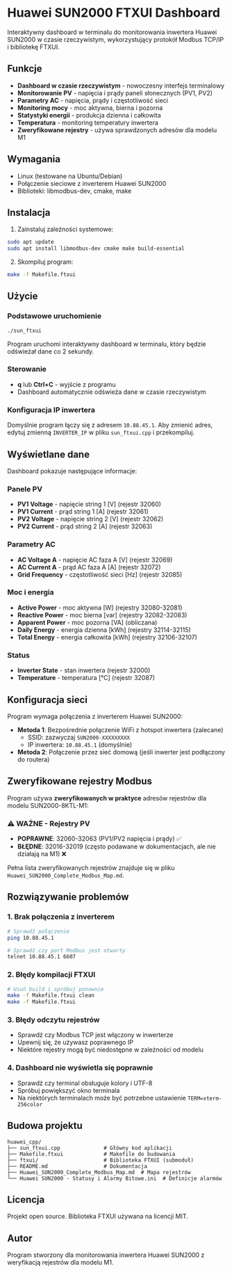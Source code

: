 # Huawei SUN2000 FTXUI Dashboard

Interaktywny dashboard w terminalu do monitorowania inwertera Huawei SUN2000 w czasie rzeczywistym, wykorzystujący protokół Modbus TCP/IP i bibliotekę FTXUI.

## Funkcje

- **Dashboard w czasie rzeczywistym** - nowoczesny interfejs terminalowy
- **Monitorowanie PV** - napięcia i prądy paneli słonecznych (PV1, PV2)
- **Parametry AC** - napięcia, prądy i częstotliwość sieci
- **Monitoring mocy** - moc aktywna, bierna i pozorna
- **Statystyki energii** - produkcja dzienna i całkowita
- **Temperatura** - monitoring temperatury inwertera
- **Zweryfikowane rejestry** - używa sprawdzonych adresów dla modelu M1

## Wymagania

- Linux (testowane na Ubuntu/Debian)
- Połączenie sieciowe z inverterem Huawei SUN2000
- Biblioteki: libmodbus-dev, cmake, make

## Instalacja

1. Zainstaluj zależności systemowe:
```bash
sudo apt update
sudo apt install libmodbus-dev cmake make build-essential
```

2. Skompiluj program:
```bash
make -f Makefile.ftxui
```

## Użycie

### Podstawowe uruchomienie
```bash
./sun_ftxui
```

Program uruchomi interaktywny dashboard w terminalu, który będzie odświeżał dane co 2 sekundy.

### Sterowanie
- **q** lub **Ctrl+C** - wyjście z programu
- Dashboard automatycznie odświeża dane w czasie rzeczywistym

### Konfiguracja IP inwertera
Domyślnie program łączy się z adresem `10.88.45.1`. Aby zmienić adres, edytuj zmienną `INVERTER_IP` w pliku `sun_ftxui.cpp` i przekompiluj.
## Wyświetlane dane

Dashboard pokazuje następujące informacje:

### Panele PV
- **PV1 Voltage** - napięcie string 1 [V] (rejestr 32060)
- **PV1 Current** - prąd string 1 [A] (rejestr 32061)  
- **PV2 Voltage** - napięcie string 2 [V] (rejestr 32062)
- **PV2 Current** - prąd string 2 [A] (rejestr 32063)

### Parametry AC
- **AC Voltage A** - napięcie AC faza A [V] (rejestr 32069)
- **AC Current A** - prąd AC faza A [A] (rejestr 32072)
- **Grid Frequency** - częstotliwość sieci [Hz] (rejestr 32085)

### Moc i energia
- **Active Power** - moc aktywna [W] (rejestry 32080-32081)
- **Reactive Power** - moc bierna [var] (rejestry 32082-32083)
- **Apparent Power** - moc pozorna [VA] (obliczana)
- **Daily Energy** - energia dzienna [kWh] (rejestry 32114-32115)
- **Total Energy** - energia całkowita [kWh] (rejestry 32106-32107)

### Status
- **Inverter State** - stan inwertera (rejestr 32000)
- **Temperature** - temperatura [°C] (rejestr 32087)

## Konfiguracja sieci

Program wymaga połączenia z inverterem Huawei SUN2000:
- **Metoda 1**: Bezpośrednie połączenie WiFi z hotspot inwertera (zalecane)
  - SSID: zazwyczaj `SUN2000-XXXXXXXXX`
  - IP inwertera: `10.88.45.1` (domyślnie)
- **Metoda 2**: Połączenie przez sieć domową (jeśli inwerter jest podłączony do routera)

## Zweryfikowane rejestry Modbus

Program używa **zweryfikowanych w praktyce** adresów rejestrów dla modelu SUN2000-8KTL-M1:

### ⚠️ WAŻNE - Rejestry PV
- **POPRAWNE**: 32060-32063 (PV1/PV2 napięcia i prądy) ✅
- **BŁĘDNE**: 32016-32019 (często podawane w dokumentacjach, ale nie działają na M1) ❌

Pełna lista zweryfikowanych rejestrów znajduje się w pliku `Huawei_SUN2000_Complete_Modbus_Map.md`.

## Rozwiązywanie problemów

### 1. Brak połączenia z inverterem
```bash
# Sprawdź połączenie
ping 10.88.45.1

# Sprawdź czy port Modbus jest otwarty
telnet 10.88.45.1 6607
```

### 2. Błędy kompilacji FTXUI
```bash
# Usuń build i spróbuj ponownie
make -f Makefile.ftxui clean
make -f Makefile.ftxui
```

### 3. Błędy odczytu rejestrów
- Sprawdź czy Modbus TCP jest włączony w inwerterze
- Upewnij się, że używasz poprawnego IP
- Niektóre rejestry mogą być niedostępne w zależności od modelu

### 4. Dashboard nie wyświetla się poprawnie
- Sprawdź czy terminal obsługuje kolory i UTF-8
- Spróbuj powiększyć okno terminala
- Na niektórych terminalach może być potrzebne ustawienie `TERM=xterm-256color`

## Budowa projektu

```
huawei_cpp/
├── sun_ftxui.cpp              # Główny kod aplikacji
├── Makefile.ftxui             # Makefile do budowania
├── ftxui/                     # Biblioteka FTXUI (submoduł)
├── README.md                  # Dokumentacja
├── Huawei_SUN2000_Complete_Modbus_Map.md  # Mapa rejestrów
└── Huawei SUN2000 - Statusy i Alarmy Bitowe.ini  # Definicje alarmów
```

## Licencja

Projekt open source. Biblioteka FTXUI używana na licencji MIT.

## Autor

Program stworzony dla monitorowania inwertera Huawei SUN2000 z weryfikacją rejestrów dla modelu M1.
